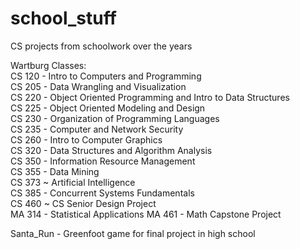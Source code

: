 # school_stuff
CS projects from schoolwork over the years  
  
Wartburg Classes:  
CS 120 - Intro to Computers and Programming  
CS 205 - Data Wrangling and Visualization  
CS 220 - Object Oriented Programming and Intro to Data Structures  
CS 225 - Object Oriented Modeling and Design  
CS 230 - Organization of Programming Languages  
CS 235 - Computer and Network Security  
CS 260 - Intro to Computer Graphics  
CS 320 - Data Structures and Algorithm Analysis  
CS 350 - Information Resource Management  
CS 355 - Data Mining  
CS 373 ~ Artificial Intelligence  
CS 385 - Concurrent Systems Fundamentals   
CS 460 ~ CS Senior Design Project  
MA 314 - Statistical Applications 
MA 461 - Math Capstone Project

Santa_Run - Greenfoot game for final project in high school
